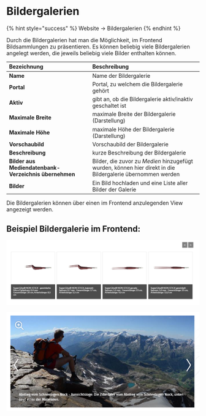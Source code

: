 # Bildergalerien

{% hint style="success" %}
Website → Bildergalerien
{% endhint %}

Durch die Bildergalerien hat man die Möglichkeit, im Frontend Bildsammlungen zu präsentieren. Es können beliebig viele Bildergalerien angelegt werden, die jeweils beliebig viele Bilder enthalten können.

| Bezeichnung | Beschreibung |
| :--- | :--- |
| **Name** | Name der Bildergalerie |
| **Portal** | Portal, zu welchem die Bildergalerie gehört |
| **Aktiv** | gibt an, ob die Bildergalerie aktiv/inaktiv geschaltet ist |
| **Maximale Breite** | maximale Breite der Bildergalerie \(Darstellung\) |
| **Maximale Höhe** | maximale Höhe der Bildergalerie \(Darstellung\) |
| **Vorschaubild** | Vorschaubild der Bildergalerie |
| **Beschreibung** | kurze Beschreibung der Bildergalerie |
| **Bilder aus Mediendatenbank-Verzeichnis übernehmen** | Bilder, die zuvor zu _Medien_ hinzugefügt wurden, können hier direkt in die Bildergalerie übernommen werden |
| **Bilder** | Ein Bild hochladen und eine Liste aller Bilder der Galerie |

Die Bildergalerien können über einen im Frontend anzulegenden View angezeigt werden.

## Beispiel Bildergalerie im Frontend:

![](../.gitbook/assets/bildergalerie1.png)

![](../.gitbook/assets/bildergalerie2.png)


